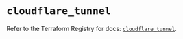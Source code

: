 # `cloudflare_tunnel`

Refer to the Terraform Registry for docs: [`cloudflare_tunnel`](https://registry.terraform.io/providers/cloudflare/cloudflare/4.42.0/docs/resources/tunnel).
